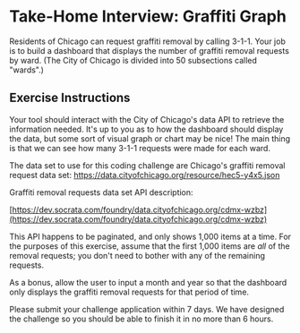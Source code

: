 # Take-Home Interview: Graffiti Graph

Residents of Chicago can request graffiti removal by calling 3-1-1. Your job is to build a dashboard that displays the number of graffiti removal requests by ward. (The City of Chicago is divided into 50 subsections called "wards".)

## Exercise Instructions

Your tool should interact with the City of Chicago's data API to retrieve the information needed. It's up to you as to how the dashboard should display the data, but some sort of visual graph or chart may be nice! The main thing is that we can see how many 3-1-1 requests were made for each ward.

The data set to use for this coding challenge are Chicago's graffiti removal request data set: https://data.cityofchicago.org/resource/hec5-y4x5.json 

Graffiti removal requests data set API description:

[https://dev.socrata.com/foundry/data.cityofchicago.org/cdmx-wzbz](https://dev.socrata.com/foundry/data.cityofchicago.org/cdmx-wzbz)

This API happens to be paginated, and only shows 1,000 items at a time. For the purposes of this exercise, assume that the first 1,000 items are *all* of the removal requests; you don't need to bother with any of the remaining requests.

As a bonus, allow the user to input a month and year so that the dashboard only displays the graffiti removal requests for that period of time.

Please submit your challenge application within 7 days. We have designed the challenge
so you should be able to finish it in no more than 6 hours.
